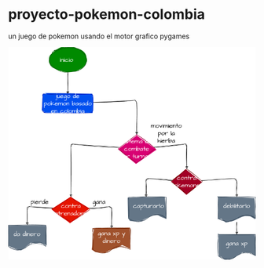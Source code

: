 # proyecto-pokemon-colombia
un juego de pokemon usando el motor grafico pygames


![diagram de flujo](diagrama.png)